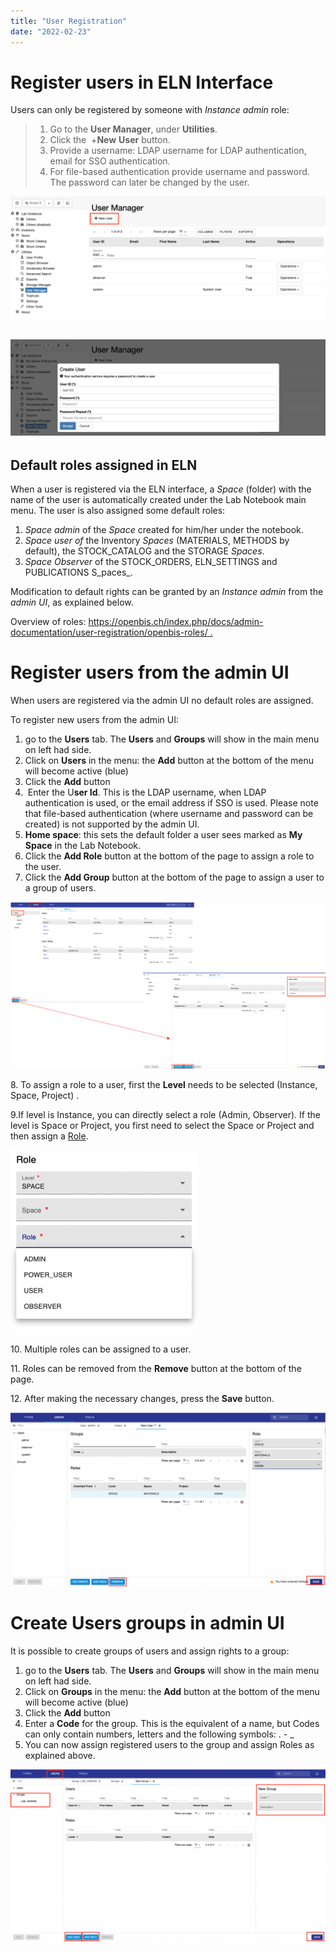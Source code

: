 ```yaml
---
title: "User Registration"
date: "2022-02-23"
---
```


# Register users in ELN Interface

Users can only be registered by someone with _Instance admin_ role:

> 1. Go to the **User Manager**, under **Utilities**.
> 2. Click the  +**New** **User** button. 
> 3. Provide a username: LDAP username for LDAP authentication, email for SSO authentication.
> 4. For file-based authentication provide username and password. The password can later be changed by the user.

![](images/ELN-user-manager-1024x398.png)

## ![](images/Screenshot-2020-02-26-at-10.34.35.png)

## Default roles assigned in ELN

  
When a user is registered via the ELN interface, a _Space_ (folder) with the name of the user is automatically created under the Lab Notebook main menu. The user is also assigned some default roles:

1. _Space admin_ of the _Space_ created for him/her under the notebook.
2. _Space user of_ the Inventory _Spaces_ (MATERIALS, METHODS by default), the STOCK\_CATALOG and the STORAGE _Spaces_.
3. _Space Observer_ of the STOCK\_ORDERS, ELN\_SETTINGS and PUBLICATIONS S_paces_. 

Modification to default rights can be granted by an _Instance admin_ from the _admin UI_, as explained below.

Overview of roles: [https://openbis.ch/index.php/docs/admin-documentation/user-registration/openbis-roles/ .](https://openbis.ch/index.php/docs/admin-documentation/user-registration/openbis-roles/)

# Register users from the admin UI

When users are registered via the admin UI no default roles are assigned.

To register new users from the admin UI:

1. go to the **Users** tab. The **Users** and **Groups** will show in the main menu on left had side.
2. Click on **Users** in the menu: the **Add** button at the bottom of the menu will become active (blue)
3. Click the **Add** button
4.  Enter the U**ser Id**. This is the LDAP username, when LDAP authentication is used, or the email address if SSO is used. Please note that file-based authentication (where username and password can be created) is not supported by the admin UI.
5. **Home space**: this sets the default folder a user sees marked as **My Space** in the Lab Notebook.
6. Click the **Add Role** button at the bottom of the page to assign a role to the user.
7. Click the **Add Group** button at the bottom of the page to assign a user to a group of users.

![](images/admin-ui-add-users.png)

8\. To assign a role to a user, first the **Level** needs to be selected (Instance, Space, Project) .

9.If level is Instance, you can directly select a role (Admin, Observer). If the level is Space or Project, you first need to select the Space or Project and then assign a [Role](https://openbis.ch/index.php/docs/admin-documentation/user-registration/openbis-roles/).

![](images/admin-ui-roles-300x293.png)

10\. Multiple roles can be assigned to a user. 

11\. Roles can be removed from the **Remove** button at the bottom of the page. 

12\. After making the necessary changes, press the **Save** button.

![](images/admin-ui-remove-role-save-1024x564.png)

# Create Users groups in admin UI

It is possible to create groups of users and assign rights to a group:

1. go to the **Users** tab. The **Users** and **Groups** will show in the main menu on left had side.
2. Click on **Groups** in the menu: the **Add** button at the bottom of the menu will become active (blue)
3. Click the **Add** button
4. Enter a **Code** for the group. This is the equivalent of a name, but Codes can only contain numbers, letters and the following symbols: . - \_
5. You can now assign registered users to the group and assign Roles as explained above.

![](images/admin-ui-groups-1-1024x559.png)

